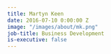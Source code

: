 ```yaml
---
title: Martyn Keen
date: 2016-07-10 0:00:00 Z
image: "/images/about/mk.png"
job-title: Business Development
is-executive: false
---
```

